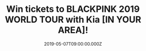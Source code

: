 ---
campaign-uuid: "c-e4ac0c52-73cd-423e-af52-afb25ffb8d4e"
type: "Preview"
category: "Tickets"
date: "2019-05-07T09:00:00.000Z"
end-date: "2019-05-17T23:59:00.000Z"
disable-form: false
is_promoted: true
has_entry_page: true
title: "Win tickets to BLACKPINK 2019 WORLD TOUR with Kia [IN YOUR AREA]!"
competition-description: "<p>K-pop superstars BLACKPINK will finally be in the UK’\
  s area for the very first time this May, as their BLACKPINK 2019 WORLD TOUR with\
  \ Kia [IN YOUR AREA] arrives on these shores. After making waves in the US with\
  \ a historic Coachella appearance, Jennie, Jisoo, Rosé and Lisa will bring their\
  \ fierce pop songs and powerful choreography to London’s The SSE Arena Wembley on\
  \ May 22.</p>\n<p>NME and Kia Motors UK are giving 10 lucky fans the chance to witness\
  \ the trailblazing Korean girl-group up close: five winners will receive two standing\
  \ ‘golden circle zone’ tickets each, which include the option to attend soundcheck\
  \ before the concert and a ‘send-off’ after the concert. Another five winners, meanwhile,\
  \ will win two standing ‘golden circle zone’ tickets each, which also come with\
  \ the option of attending soundcheck. </p>\n<p>Want to come along with us? Click\
  \ below for a chance to win!</p>\n"
hero-header: "Win tickets to BLACKPINK 2019 WORLD TOUR with Kia [IN YOUR AREA]!"
terms-confirmation: "black-pink-final.pdf"
banner-img: "https://assets.expresslyapp.com/asset-d8041b5b-10b1-4594-a470-b3ad55cdddbc.jpg"
logo-left-href: "aaa.nme.com"
logo-left-image: "https://assets.expresslyapp.com/asset-fbf88d4f-4314-43b0-bda1-e5ef736f74df.jpg"
logo-left-title: "NME AAA"
bg-image-hero: "https://assets.expresslyapp.com/asset-ae2fe22b-7e97-47ac-ad1a-976daf100ea2.jpg"
bg-image-first: "https://assets.expresslyapp.com/asset-af6de3c5-2998-4fba-aef9-d17e2abce351.jpg"
bg-image-second: "https://assets.expresslyapp.com/asset-e4bc781f-7c43-46c1-bab6-2324983092b7.jpg"
bg-image-third: "https://assets.expresslyapp.com/asset-1ba7d2c7-b04d-4a61-b2e8-1e5a777c3821.jpg"
section1-content: "<p>K-pop superstars BLACKPINK will finally be in the UK’s area\
  \ for the very first time this May, as their BLACKPINK 2019 WORLD TOUR with Kia\
  \ [IN YOUR AREA] arrives on these shores.</p>\n<p>After making waves in the US with\
  \ a historic Coachella appearance, Jennie, Jisoo, Rosé and Lisa will bring their\
  \ fierce pop songs and powerful choreography to London’s The SSE Arena Wembley on\
  \ May 22.</p>\n"
section2-content: "<p>Want to find out why stars like Halsey, Ariana Grande, and Drake\
  \ have declared their love for the girl group? Here’s your chance - NME and Kia\
  \ Motors UK are giving 10 lucky fans the chance to witness the trailblazing Korean\
  \ girl-group up close.</p>\n<p>Five winners will receive two standing ‘golden circle\
  \ zone’ tickets each, which include the option to attend soundcheck before the concert\
  \ and a ‘send-off’ after the concert. Another five winners, meanwhile, will win\
  \ two standing ‘golden circle zone’ tickets each, which also come with the option\
  \ of attending soundcheck.</p>\n"
section3-content: "<p>To be in the running to catch BLACKPINK’s first ever London\
  \ show, fill in the form below.</p>\n<p>Good luck!</p>\n"
entry-title: "Win tickets to BLACKPINK 2019 WORLD TOUR with Kia [IN YOUR AREA]!"
entry-content: "<p>Enter the draw to wintickets to BLACKPINK 2019 WORLD TOUR with\
  \ Kia [IN YOUR AREA]! by completing the form below before 23:59 on the 17th of May\
  \ 2019.</p>\n"
has-winner: false
prize-description: "Tickets to BLACKPINK 2019 WORLD TOUR with Kia [IN YOUR AREA]!\
  \ \r\n\r\nThere will be two prizes (‘Prize A’, and ‘Prize B’). ‘Prize A’: there\
  \ will be 5 winners who will receive 2x standing tickets, which include the option\
  \ to attend a sound check before the concert, and a ‘send off ‘ at the end of the\
  \ concert. ‘Prize B’: there will be 5 winners who will receive 2x standing tickets,\
  \ which include the option to attend a sound check, before the concert."
prize-restrictions: "The winners are responsible for all expenses and travel and accommodation\
  \ arrangements included in the prize, including any necessary travel documents,\
  \ passports and visas."
special-conditions: "Multiple entries are allowed up to one every day. \r\n\r\nWinners\
  \ will be notified by email on or around the 29th April the notification date. Reasonable\
  \ efforts will be made to contact the winner. If the winner cannot be contacted\
  \ within 24 hours, or if the winners are unable to comply with these Competition\
  \ Terms, the Promoter reserves the right to offer the prize to the next eligible\
  \ entrant drawn at random."
country-restrictions:
- "GB"
---